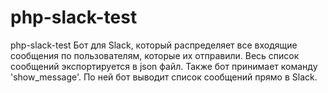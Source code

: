 # php-slack-test
php-slack-test
Бот для Slack, который распределяет все входящие сообщения по пользователям, которые их отправили. 
Весь список сообщений экспортируется в json файл. Также бот принимает команду 'show_message'. 
По ней бот выводит список сообщений прямо в Slack.
